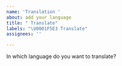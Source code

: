 ```yaml
---
name: 'Translation '
about: add your language
title: " Translate"
labels: "\U0001F5E3 Translate"
assignees: ''

---
```


In which language do you want to translate?
